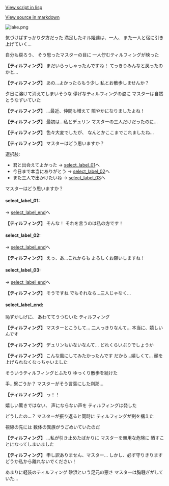 [View script in lisp](../scripts/10146202.txt)

[View source in markdown](10146202.md)

![lake.png](../images/backgrounds/lake.png)

気づけばすっかり夕方だった
満足したキル姫達は、一人、
また一人と宿に引き上げていく…

自分も戻ろう、
そう思ったマスターの目に
一人佇むティルフィングが映った

**【ティルフィング】**
まだいらっしゃったんですね！
てっきりみんなと戻ったのかと…

**【ティルフィング】**
あの…よかったらもう少し
私とお散歩しませんか？

夕日に溶けて消えてしまいそうな
儚げなティルフィングの姿に
マスターは自然とうなずいていた

**【ティルフィング】**
…最近、仲間も増えて
賑やかになりましたよね！

**【ティルフィング】**
最初は…私とデュリン
マスターの三人だけだったのに…

**【ティルフィング】**
色々大変でしたが、
なんとかここまでこれましたね…

**【ティルフィング】**
マスターはどう思いますか？

選択肢:
- 君と出会えてよかった → [select_label_01](#select_label_01)へ
- 今日まで本当にありがとう → [select_label_02](#select_label_02)へ
- また三人で出かけたいね → [select_label_03](#select_label_03)へ

マスターはどう思いますか？

#### select_label_01:
 → [select_label_end](#select_label_end)へ

**【ティルフィング】**
そんな！
それを言うのは私の方です！

#### select_label_02:
 → [select_label_end](#select_label_end)へ

**【ティルフィング】**
えっ、あ…これからも
よろしくお願いしますね！

#### select_label_03:
 → [select_label_end](#select_label_end)へ

**【ティルフィング】**
そうですね
でもそれなら…三人じゃなく…

#### select_label_end:

恥ずかしげに、
あわててうつむいた
ティルフィング

**【ティルフィング】**
マスターとこうして…
二人っきりなんて…
本当に、嬉しいんです

**【ティルフィング】**
デュリンもいないなんて…
どれくらいぶりでしょうか

**【ティルフィング】**
こんな風にしてみたかったんです
だから…嬉しくて…
顔を上げられなくなっちゃいました

そういうティルフィングとふたり
ゆっくり散歩を続けた

手…繋ごうか？
マスターがそう言葉にした刹那…

**【ティルフィング】**
っ！！

嬉しい驚きではない、
声にならない声を
ティルフィングは発した

どうしたの…？
マスターが振り返ると同時に
ティルフィングが剣を構えた

視線の先には
数体の異族がうごめいていたのだ

**【ティルフィング】**
…私が引き止めたばかりに
マスターを無用な危険に
晒すことになってしまいました

**【ティルフィング】**
申し訳ありません、マスター…
しかし、必ず守りきります
どうか私から離れないでください！

あまりに軽装のティルフィング
砂浜という足元の悪さ
マスターは胸騒ぎがしていた…